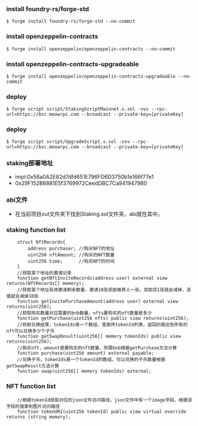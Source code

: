 ### install foundry-rs/forge-std
```shell
$ forge install foundry-rs/forge-std --no-commit
```
### install openzeppelin-contracts
```shell
$ forge install openzeppelin/openzeppelin-contracts --no-commit
```
### install openzeppelin-contracts-upgradeable
```shell
$ forge install openzeppelin/openzeppelin-contracts-upgradeable --no-commit
```

### deploy
```shell
$ forge script script/StakingScriptMainnet.s.sol -vvv --rpc-url=https://bsc.meowrpc.com --broadcast --private-key=[privateKey]
```

### deploy
```shell
$ forge script script/UpgradeScript.s.sol -vvv --rpc-url=https://bsc.meowrpc.com --broadcast --private-key=[privateKey]
```

### staking部署地址
- impl:0x56a0A2E82d7dfd651E796FD6D3750b1e166f77e1
- 0x29F152B6881E5f3769972CeedDBC7Ca941947980

### abi文件
- 在当前项目out文件夹下找到Staking.sol文件夹，abi就在其中。

### staking function list
```solidity
    struct NftRecords{
        address purchaser; //购买NFT的地址
        uint256 nftAmount; //购买的NFT数量
        uint256 time;      //购买NFT的时间
    }
    //获取某个地址的邀请记录
    function getNftInviteRecords(address user) external view returns(NftRecords[] memory);
    //获取某个地址有效邀请剩余数量，邀请10张奖励推荐人一张，奖励完1张就会减掉，该值就会减掉10张
    function getInvitePurchaseAmount(address user) external view returns(uint256);
    //获取购买数量对应需要的bnb数量，nfts要购买的nft数量是多少
    function getPurchase(uint256 nfts) public view returns(uint256);
    //获取兑换结果，tokenIds是一个数组，里面传tokenId列表，返回的是这些所有的nft可以兑换多少个子币
    function getSwapResult(uint256[] memory tokenIds) public view returns(uint256);
    //购买nft，amount是要购买的nft数量，所需bnb根据getPurchase方法计算
    function purchase(uint256 amount) external payable;
    //兑换子币，tokenIds是一个tokenId的数组，可以兑换的子币数量根据getSwapResult方法计算
    function swap(uint256[] memory tokenIds) external;
```

### NFT function list
```solidity
    //根据tokenId获取对应的json文件访问路径，json文件中有一个image字段，根据该字段的值拿到图片访问路径
    function tokenURI(uint256 tokenId) public view virtual override returns (string memory);
```